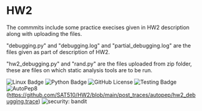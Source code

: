 # HW2
The commmits include some practice execises given in HW2 description along with uploading the files.

"debugging.py" and "debugging.log" and "partial_debugging.log" are the files given as part of description of HW2. 

"hw2_debugging.py" and "rand.py" are the files uploaded from zip folder, these are files on which static analysis tools are to be run. 

![Linux Badge](https://img.shields.io/badge/Linux-FCC624?style=for-the-badge&logo=linux&logoColor=black)
![Python Badge](https://img.shields.io/badge/Python-3776AB?style=for-the-badge&logo=python&logoColor=white)
![GitHub License](https://img.shields.io/github/license/SAT510/SAT-Repo)
![Testing Badge](https://github.com/SAT510/HW2/actions/workflows/python-app.yml/badge.svg)
![AutoPep8](https://img.shields.io/badge/code%20style-autopep8-yellow.svg)(https://github.com/SAT510/HW2/blob/main/post_traces/autopep/hw2_debugging.trace)
![security: bandit](https://img.shields.io/badge/security-bandit-blue.svg)